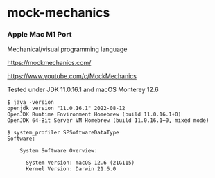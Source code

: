 # mock-mechanics 
### Apple Mac M1 Port

Mechanical/visual programming language

https://mockmechanics.com/

https://www.youtube.com/c/MockMechanics

Tested under JDK 11.0.16.1 and macOS Monterey 12.6

```
$ java -version
openjdk version "11.0.16.1" 2022-08-12
OpenJDK Runtime Environment Homebrew (build 11.0.16.1+0)
OpenJDK 64-Bit Server VM Homebrew (build 11.0.16.1+0, mixed mode)
```

```
$ system_profiler SPSoftwareDataType
Software:

    System Software Overview:

      System Version: macOS 12.6 (21G115)
      Kernel Version: Darwin 21.6.0
```      